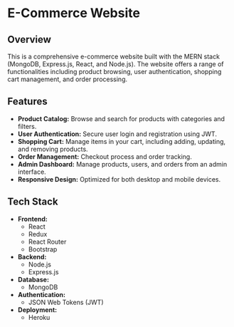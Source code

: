 # E-Commerce Website

## Overview

This is a comprehensive e-commerce website built with the MERN stack (MongoDB, Express.js, React, and Node.js). The website offers a range of functionalities including product browsing, user authentication, shopping cart management, and order processing.

## Features

- **Product Catalog:** Browse and search for products with categories and filters.
- **User Authentication:** Secure user login and registration using JWT.
- **Shopping Cart:** Manage items in your cart, including adding, updating, and removing products.
- **Order Management:** Checkout process and order tracking.
- **Admin Dashboard:** Manage products, users, and orders from an admin interface.
- **Responsive Design:** Optimized for both desktop and mobile devices.

## Tech Stack

- **Frontend:**
  - React
  - Redux
  - React Router
  - Bootstrap
- **Backend:**
  - Node.js
  - Express.js
- **Database:**
  - MongoDB
- **Authentication:**
  - JSON Web Tokens (JWT)
- **Deployment:**
  - Heroku 
